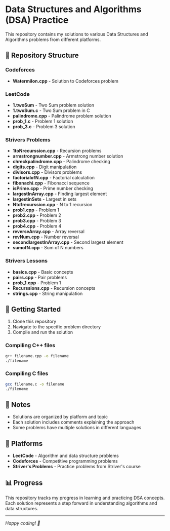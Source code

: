 # Data Structures and Algorithms (DSA) Practice

This repository contains my solutions to various Data Structures and Algorithms problems from different platforms.

## 📁 Repository Structure

### Codeforces
- **Watermilon.cpp** - Solution to Codeforces problem

### LeetCode
- **1.twoSum** - Two Sum problem solution
- **1.twoSum.c** - Two Sum problem in C
- **palindrome.cpp** - Palindrome problem solution
- **prob_1.c** - Problem 1 solution
- **prob_3.c** - Problem 3 solution

### Strivers Problems
- **1toNrecurssion.cpp** - Recursion problems
- **armstrongnumber.cpp** - Armstrong number solution
- **chreckpalindrome.cpp** - Palindrome checking
- **digits.cpp** - Digit manipulation
- **divisors.cpp** - Divisors problems
- **factorialofN.cpp** - Factorial calculation
- **fibonachi.cpp** - Fibonacci sequence
- **isPrime.cpp** - Prime number checking
- **largestInArray.cpp** - Finding largest element
- **largestinSets** - Largest in sets
- **Nto1recurssion.cpp** - N to 1 recursion
- **prob1.cpp** - Problem 1
- **prob2.cpp** - Problem 2
- **prob3.cpp** - Problem 3
- **prob4.cpp** - Problem 4
- **reverseArray.cpp** - Array reversal
- **revNum.cpp** - Number reversal
- **secondlargestInArray.cpp** - Second largest element
- **sumofN.cpp** - Sum of N numbers

### Strivers Lessons
- **basics.cpp** - Basic concepts
- **pairs.cpp** - Pair problems
- **prob_1.cpp** - Problem 1
- **Recurssions.cpp** - Recursion concepts
- **strings.cpp** - String manipulation

## 🚀 Getting Started

1. Clone this repository
2. Navigate to the specific problem directory
3. Compile and run the solution

### Compiling C++ files
```bash
g++ filename.cpp -o filename
./filename
```

### Compiling C files
```bash
gcc filename.c -o filename
./filename
```

## 📝 Notes

- Solutions are organized by platform and topic
- Each solution includes comments explaining the approach
- Some problems have multiple solutions in different languages

## 🎯 Platforms

- **LeetCode** - Algorithm and data structure problems
- **Codeforces** - Competitive programming problems
- **Striver's Problems** - Practice problems from Striver's course

## 📊 Progress

This repository tracks my progress in learning and practicing DSA concepts. Each solution represents a step forward in understanding algorithms and data structures.

---

*Happy coding! 🚀* 